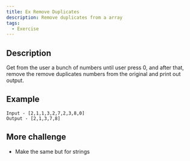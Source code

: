 ```yaml
---
title: Ex Remove Duplicates
description: Remove duplicates from a array
tags:
  - Exercise
---
```


## Description

Get from the user a bunch of numbers until user press 0, and after that, remove the remove duplicates numbers from the original and print out output.

## Example

```text
Input - [2,1,1,3,2,7,2,3,8,0]
Output - [2,1,3,7,8]
```

## More challenge

- Make the same but for strings
